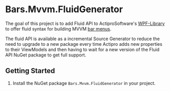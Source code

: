 # Bars.Mvvm.FluidGenerator

The goal of this project is to add Fluid API to ActiproSoftware's [WPF-Library](https://github.com/Actipro/WPF-Controls) to offer fluid syntax for building MVVM [bar menus](https://www.actiprosoftware.com/products/controls/wpf/bars).

The fluid API is available as a incremental Source Generator to reduce the need to upgrade to a new package every time Actipro adds new properties to their ViewModels and then having to wait for a new version of the Fluid API NuGet package to get full support.

## Getting Started
1. Install the NuGet package `Bars.Mvvm.FluidGenerator` in your project.
